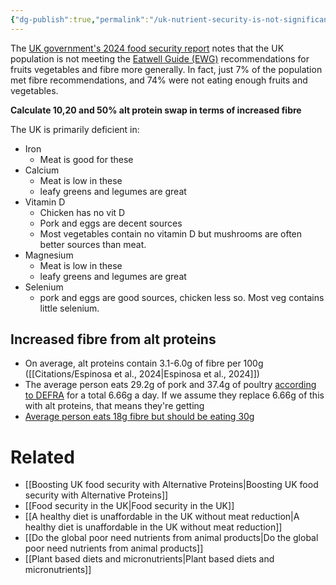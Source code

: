 ```yaml
---
{"dg-publish":true,"permalink":"/uk-nutrient-security-is-not-significantly-boosted-by-more-factory-farmed-meat/","tags":["factory_farming","food_security","uk","health_nutrition"],"created":"2025-01-02T19:15:02.898+00:00","updated":"2025-10-10T23:40:17.894+01:00"}
---
```


The [UK government's 2024 food security report](https://www.gov.uk/government/statistics/united-kingdom-food-security-report-2024/united-kingdom-food-security-report-2024-theme-4-food-security-at-household-level#sub-theme-3-diet-and-nutrition) notes that the UK population is not meeting the [Eatwell Guide (EWG)](https://www.gov.uk/government/publications/the-eatwell-guide) recommendations for fruits vegetables and fibre more generally. In fact, just 7% of the population met fibre recommendations, and 74% were not eating enough fruits and vegetables.

**Calculate 10,20 and 50% alt protein swap in terms of increased fibre**

The UK is primarily deficient in:
- Iron
	- Meat is good for these
- Calcium
	- Meat is low in these
	- leafy greens and legumes are great
- Vitamin D
	- Chicken has no vit D
	- Pork and eggs are decent sources
	- Most vegetables contain no vitamin D but mushrooms are often better sources than meat.
- Magnesium
	- Meat is low in these
	- leafy greens and legumes are great
- Selenium
	- pork and eggs are good sources, chicken less so. Most veg contains little selenium.

## Increased fibre from alt proteins
- On average, alt proteins contain 3.1-6.0g of fibre per 100g ([[Citations/Espinosa et al., 2024\|Espinosa et al., 2024]])
- The average person eats 29.2g of pork and 37.4g of poultry [according to DEFRA](https://pmc.ncbi.nlm.nih.gov/articles/PMC9494176/) for a total 6.66g a day. If we assume they replace 6.66g of this with alt proteins, that means they're getting 
- [Average person eats 18g fibre but should be eating 30g](https://www.bda.uk.com/static/f602fc35-ff7f-4d2c-90c89b145c43396c/d1e5de73-14ad-4d53-a9a79d1f66f0e7f8/Fibre-food-fact-sheet.pdf) 

# Related
- [[Boosting UK food security with Alternative Proteins\|Boosting UK food security with Alternative Proteins]]
- [[Food security in the UK\|Food security in the UK]]
- [[A healthy diet is unaffordable in the UK without meat reduction\|A healthy diet is unaffordable in the UK without meat reduction]]
- [[Do the global poor need nutrients from animal products\|Do the global poor need nutrients from animal products]]
- [[Plant based diets and micronutrients\|Plant based diets and micronutrients]]